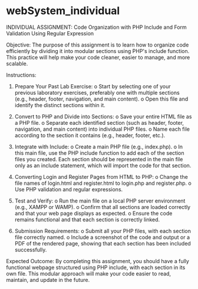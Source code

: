 # webSystem_individual


INDIVIDUAL ASSIGNMENT: 
	Code Organization with PHP Include and Form Validation Using Regular Expression

Objective: 
	The purpose of this assignment is to learn how to organize code efficiently by
	dividing it into modular sections using PHP's include function. This practice will help make your
	code cleaner, easier to manage, and more scalable.

Instructions:

1. Prepare Your Past Lab Exercise:
	o Start by selecting one of your previous laboratory exercises, preferably one with
	multiple sections (e.g., header, footer, navigation, and main content).
	o Open this file and identify the distinct sections within it.

2. Convert to PHP and Divide into Sections:
	o Save your entire HTML file as a PHP file.
	o Separate each identified section (such as header, footer, navigation, and main
	content) into individual PHP files.
	o Name each file according to the section it contains (e.g., header, footer, etc.).

3. Integrate with Include:
	o Create a main PHP file (e.g., index.php).
	o In this main file, use the PHP include function to add each of the section files you
	created. Each section should be represented in the main file only as an include
	statement, which will import the code for that section.

4. Converting Login and Register Pages from HTML to PHP:
	o Change the file names of login.html and register.html to login.php and
	register.php.
	o Use PHP validation and regular expressions.

5. Test and Verify:
	o Run the main file on a local PHP server environment (e.g., XAMPP or WAMP).
	o Confirm that all sections are loaded correctly and that your web page displays as
	expected.
	o Ensure the code remains functional and that each section is correctly linked.

6. Submission Requirements:
	o Submit all your PHP files, with each section file correctly named.
	o Include a screenshot of the code and output or a PDF of the rendered page,
		showing that each section has been included successfully.

Expected Outcome: 
	By completing this assignment, you should have a fully functional
	webpage structured using PHP include, with each section in its own file. This modular approach
	will make your code easier to read, maintain, and update in the future.
